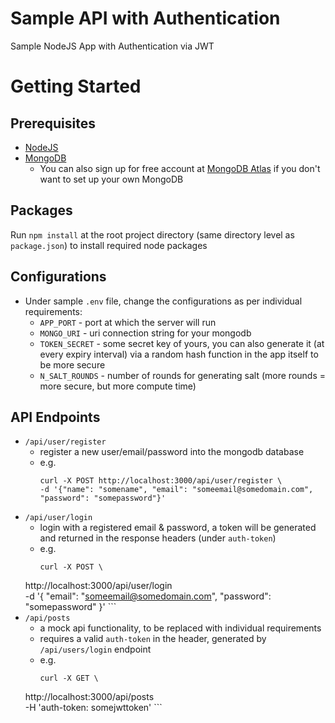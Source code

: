# Sample API with Authentication
Sample NodeJS App with Authentication via JWT

# Getting Started
## Prerequisites
* [NodeJS](https://nodejs.org/en/docs/guides/getting-started-guide/)
* [MongoDB](https://docs.mongodb.com/manual/tutorial/getting-started/)
    * You can also sign up for free account at [MongoDB Atlas](https://docs.atlas.mongodb.com/getting-started/) if you don't want to set up your own MongoDB
## Packages
Run `npm install` at the root project directory (same directory level as `package.json`) to install required node packages
## Configurations
* Under sample `.env` file, change the configurations as per individual requirements:
    * `APP_PORT` - port at which the server will run
    * `MONGO_URI` - uri connection string for your mongodb
    * `TOKEN_SECRET` - some secret key of yours, you can also generate it (at every expiry interval) via a random hash function in the app itself to be more secure
    * `N_SALT_ROUNDS` - number of rounds for generating salt (more rounds = more secure, but more compute time)
## API Endpoints
* `/api/user/register`
    * register a new user/email/password into the mongodb database
    * e.g. 
        ```(bash)
        curl -X POST http://localhost:3000/api/user/register \
        -d '{"name": "somename", "email": "someemail@somedomain.com", "password": "somepassword"}'
        ```
* `/api/user/login`
    * login with a registered email & password, a token will be generated and returned in the response headers (under `auth-token`)
    * e.g. 
        ```(bash)
        curl -X POST \
  http://localhost:3000/api/user/login \
  -d '{
	"email": "someemail@somedomain.com",
	"password": "somepassword"
}'
        ```
* `/api/posts`
    * a mock api functionality, to be replaced with individual requirements
    * requires a valid `auth-token` in the header, generated by `/api/users/login` endpoint
    * e.g. 
        ```(bash)
        curl -X GET \
  http://localhost:3000/api/posts \
  -H 'auth-token: somejwttoken'
        ```
